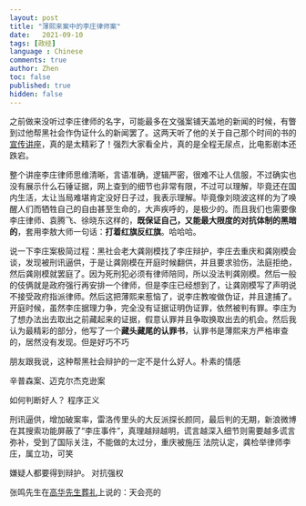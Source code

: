 ```yaml
---
layout: post
title: "薄熙来案中的李庄律师案"
date:   2021-09-10
tags: [政经]
language : Chinese
comments: true
author: Zhen
toc: false
published: true
hidden: false
---
```

之前做来没听过李庄律师的名字，可能最多在文强案铺天盖地的新闻的时候，有瞥到过他帮黑社会作伪证什么的新闻罢了。这两天听了他的关于自己那个时间的书的[宣传讲座](https://youtu.be/NPz98dytX-0)，真的是太精彩了！强烈大家看全片，真的是全程无尿点，比电影剧本还跌宕。

整个讲座李庄律师思维清晰，言语准确，逻辑严密，很难不让人信服，不过确实也没有展示什么石锤证据，网上查到的细节也非常有限，不过可以理解，毕竟还在国内生活，太让当局难堪肯定没好日子过，我表示理解。毕竟像刘晓波这样的为了唤醒人们而牺牲自己的自由甚至生命的，大声疾呼的，是极少的。而且我们也需要像李庄律师、袁腾飞、徐晓东这样的，**既保证自己，又能最大限度的对抗体制的黑暗的**，套用李敖大师一句话：**打着红旗反红旗**。哈哈哈。

说一下李庄案极简过程：黑社会老大龚刚模找了李庄辩护，李庄去重庆和龚刚模会谈，发现被刑讯逼供，于是让龚刚模在开庭时候翻供，并且要求验伤，法庭拒绝，然后龚刚模就罢庭了。因为死刑犯必须有律师陪同，所以没法判龚刚模。然后一般的伎俩就是政府强行再安排一个律师，但是李庄已经想到了，让龚刚模写了声明说不接受政府指派律师。然后这把薄熙来惹恼了，说李庄教唆做伪证，并且逮捕了。开庭时候，虽然李庄据理力争，完全没有证据证明伪证罪，依然被判有罪。李庄为了想办法出去取出之前藏起来的证据，假意认罪并且争取换取出去的机会。然后我认为最精彩的部分，他写了一个**藏头藏尾的认罪书**，认罪书是薄熙来方严格审查的，居然没有发现。但是好巧不巧

朋友跟我说，这种帮黑社会辩护的一定不是什么好人。朴素的情感

辛普森案、迈克尔杰克逊案

如何判断好人？
程序正义

刑讯逼供，增加破案率，雷洛传里头的大反派探长颜同，最后判的无期，新浪微博在其搜索功能屏蔽了“李庄事件”，真理越辩越明，谎言越深入细节则需要越多谎言弥补，受到了国际关注，不能做的太过分，重庆被施压
法院认定，龚检举律师李庄，属立功，可笑

嫌疑人都要得到辩护。
对抗强权

张鸣先生在[高华先生葬礼](https://youtu.be/ojMmROyYC0E)上说的：天会亮的
<!--stackedit_data:
eyJoaXN0b3J5IjpbMjE4MzM1MjMyLDQxNTI3MjE4MywtMjYxMD
Y5MzQwLC0xMjI3NzA5NTg1LDM0NjM5MjI0MSwtNjY1MDU0Njcy
LC0xNzQ5Mzk5Nzk3LDMyMTExNzQxM119
-->